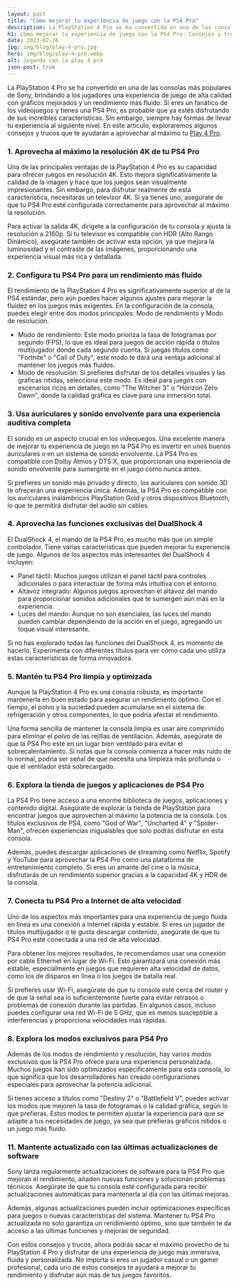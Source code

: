 ```yaml
---
layout: post
title: "Cómo mejorar tu experiencia de juego con la PS4 Pro"
description: La PlayStation 4 Pro se ha convertido en una de las consolas más populares de Sony, brindando a los jugadores una experiencia de juego de alta calidad con gráficos mejorados y un rendimiento más fluido
h1: Cómo mejorar tu experiencia de juego con la PS4 Pro: Consejos y trucos
date: 2023-02-26
jpg: img/blog/play-4-pro.jpg
hero: img/blog/play-4-pro.webp
alt: Jugando con la play 4 pro
json-post: true
---
```

La PlayStation 4 Pro se ha convertido en una de las consolas más populares de Sony, brindando a los jugadores una experiencia de juego de alta calidad con gráficos mejorados y un rendimiento más fluido. Si eres un fanático de los videojuegos y tienes una PS4 Pro, es probable que ya estés disfrutando de sus increíbles características. Sin embargo, siempre hay formas de llevar tu experiencia al siguiente nivel. En este artículo, exploraremos algunos consejos y trucos que te ayudarán a aprovechar al máximo tu [Play 4 Pro](https://listado.mercadolibre.com.co/ps4-pro).

### 1. Aprovecha al máximo la resolución 4K de tu PS4 Pro

Una de las principales ventajas de la PlayStation 4 Pro es su capacidad para ofrecer juegos en resolución 4K. Esto mejora significativamente la calidad de la imagen y hace que los juegos sean visualmente impresionantes. Sin embargo, para disfrutar realmente de esta característica, necesitarás un televisor 4K. Si ya tienes uno, asegúrate de que tu PS4 Pro esté configurada correctamente para aprovechar al máximo la resolución.

Para activar la salida 4K, dirígete a la configuración de tu consola y ajusta la resolución a 2160p. Si tu televisor es compatible con HDR (Alto Rango Dinámico), asegúrate también de activar esta opción, ya que mejora la luminosidad y el contraste de las imágenes, proporcionando una experiencia visual más rica y detallada.

### 2. Configura tu PS4 Pro para un rendimiento más fluido

El rendimiento de la PlayStation 4 Pro es significativamente superior al de la PS4 estándar, pero aún puedes hacer algunos ajustes para mejorar la fluidez en los juegos más exigentes. En la configuración de la consola, puedes elegir entre dos modos principales: Modo de rendimiento y Modo de resolución.

-   Modo de rendimiento: Este modo prioriza la tasa de fotogramas por segundo (FPS), lo que es ideal para juegos de acción rápida o títulos multijugador donde cada segundo cuenta. Si juegas títulos como "Fortnite" o "Call of Duty", este modo te dará una ventaja adicional al mantener los juegos más fluidos.  
-   Modo de resolución: Si prefieres disfrutar de los detalles visuales y las gráficas nítidas, selecciona este modo. Es ideal para juegos con escenarios ricos en detalles, como "The Witcher 3" o "Horizon Zero Dawn", donde la calidad gráfica es clave para una inmersión total.  
      
### 3. Usa auriculares y sonido envolvente para una experiencia auditiva completa

El sonido es un aspecto crucial en los videojuegos. Una excelente manera de mejorar tu experiencia de juego en la PS4 Pro es invertir en unos buenos auriculares o en un sistema de sonido envolvente. La PS4 Pro es compatible con Dolby Atmos y DTS:X, que proporcionan una experiencia de sonido envolvente para sumergirte en el juego como nunca antes.

Si prefieres un sonido más privado y directo, los auriculares con sonido 3D te ofrecerán una experiencia única. Además, la PS4 Pro es compatible con los auriculares inalámbricos PlayStation Gold y otros dispositivos Bluetooth, lo que te permitirá disfrutar del audio sin cables.

### 4. Aprovecha las funciones exclusivas del DualShock 4

El DualShock 4, el mando de la PS4 Pro, es mucho más que un simple controlador. Tiene varias características que pueden mejorar tu experiencia de juego. Algunos de los aspectos más interesantes del DualShock 4 incluyen:

-   Panel táctil: Muchos juegos utilizan el panel táctil para controles adicionales o para interactuar de forma más intuitiva con el entorno.  
-   Altavoz integrado: Algunos juegos aprovechan el altavoz del mando para proporcionar sonidos adicionales que te sumergen aún más en la experiencia.  
-   Luces del mando: Aunque no son esenciales, las luces del mando pueden cambiar dependiendo de la acción en el juego, agregando un toque visual interesante.  
      
Si no has explorado todas las funciones del DualShock 4, es momento de hacerlo. Experimenta con diferentes títulos para ver cómo cada uno utiliza estas características de forma innovadora.

### 5. Mantén tu PS4 Pro limpia y optimizada

Aunque la PlayStation 4 Pro es una consola robusta, es importante mantenerla en buen estado para asegurar un rendimiento óptimo. Con el tiempo, el polvo y la suciedad pueden acumularse en el sistema de refrigeración y otros componentes, lo que podría afectar el rendimiento.

Una forma sencilla de mantener la consola limpia es usar aire comprimido para eliminar el polvo de las rejillas de ventilación. Además, asegúrate de que la PS4 Pro esté en un lugar bien ventilado para evitar el sobrecalentamiento. Si notas que la consola comienza a hacer más ruido de lo normal, podría ser señal de que necesita una limpieza más profunda o que el ventilador está sobrecargado.

### 6. Explora la tienda de juegos y aplicaciones de PS4 Pro

La PS4 Pro tiene acceso a una enorme biblioteca de juegos, aplicaciones y contenido digital. Asegúrate de explorar la tienda de PlayStation para encontrar juegos que aprovechen al máximo la potencia de la consola. Los títulos exclusivos de PS4, como "God of War", "Uncharted 4" y "Spider-Man", ofrecen experiencias inigualables que solo podrás disfrutar en esta consola.

Además, puedes descargar aplicaciones de streaming como Netflix, Spotify y YouTube para aprovechar la PS4 Pro como una plataforma de entretenimiento completo. Si eres un amante del cine o la música, disfrutarás de un rendimiento superior gracias a la capacidad 4K y HDR de la consola.

### 7. Conecta tu PS4 Pro a Internet de alta velocidad

Uno de los aspectos más importantes para una experiencia de juego fluida en línea es una conexión a Internet rápida y estable. Si eres un jugador de títulos multijugador o te gusta descargar contenido, asegúrate de que tu PS4 Pro esté conectada a una red de alta velocidad.

Para obtener los mejores resultados, te recomendamos usar una conexión por cable Ethernet en lugar de Wi-Fi. Esto garantizará una conexión más estable, especialmente en juegos que requieren alta velocidad de datos, como los de disparos en línea o los juegos de batalla real.

Si prefieres usar Wi-Fi, asegúrate de que tu consola esté cerca del router y de que la señal sea lo suficientemente fuerte para evitar retrasos o problemas de conexión durante las partidas. En algunos casos, incluso puedes configurar una red Wi-Fi de 5 GHz, que es menos susceptible a interferencias y proporciona velocidades más rápidas.

### 8. Explora los modos exclusivos para PS4 Pro

Además de los modos de rendimiento y resolución, hay varios modos exclusivos que la PS4 Pro ofrece para una experiencia personalizada. Muchos juegos han sido optimizados específicamente para esta consola, lo que significa que los desarrolladores han creado configuraciones especiales para aprovechar la potencia adicional.

Si tienes acceso a títulos como "Destiny 2" o "Battlefield V", puedes activar los modos que mejoren la tasa de fotogramas o la calidad gráfica, según lo que prefieras. Estos modos te permiten ajustar la experiencia para que se adapte a tus necesidades de juego, ya sea que prefieras gráficos nítidos o un juego más fluido.

### 11. Mantente actualizado con las últimas actualizaciones de software

Sony lanza regularmente actualizaciones de software para la PS4 Pro que mejoran el rendimiento, añaden nuevas funciones y solucionan problemas técnicos. Asegúrate de que tu consola esté configurada para recibir actualizaciones automáticas para mantenerla al día con las últimas mejoras.

Además, algunas actualizaciones pueden incluir optimizaciones específicas para juegos o nuevas características del sistema. Mantener tu PS4 Pro actualizada no solo garantiza un rendimiento óptimo, sino que también te da acceso a las últimas funciones y mejoras de seguridad.

Con estos consejos y trucos, ahora podrás sacar el máximo provecho de tu PlayStation 4 Pro y disfrutar de una experiencia de juego más inmersiva, fluida y personalizada. No importa si eres un jugador casual o un gamer profesional, cada uno de estos consejos te ayudará a mejorar tu rendimiento y disfrutar aún más de tus juegos favoritos.
